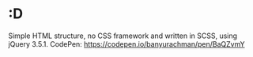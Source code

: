 # :D
Simple HTML structure, no CSS framework and written in SCSS, using jQuery 3.5.1.
CodePen: https://codepen.io/banyurachman/pen/BaQZvmY
